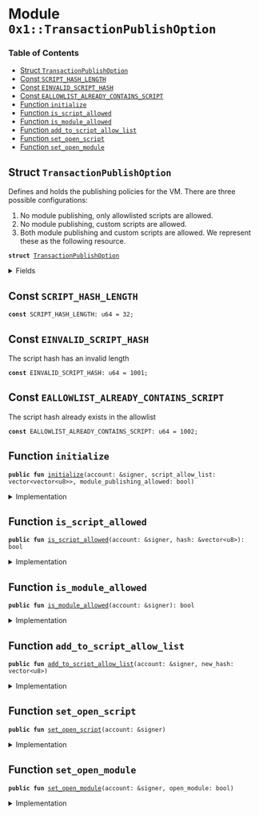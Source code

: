
<a name="0x1_TransactionPublishOption"></a>

# Module `0x1::TransactionPublishOption`

### Table of Contents

-  [Struct `TransactionPublishOption`](#0x1_TransactionPublishOption_TransactionPublishOption)
-  [Const `SCRIPT_HASH_LENGTH`](#0x1_TransactionPublishOption_SCRIPT_HASH_LENGTH)
-  [Const `EINVALID_SCRIPT_HASH`](#0x1_TransactionPublishOption_EINVALID_SCRIPT_HASH)
-  [Const `EALLOWLIST_ALREADY_CONTAINS_SCRIPT`](#0x1_TransactionPublishOption_EALLOWLIST_ALREADY_CONTAINS_SCRIPT)
-  [Function `initialize`](#0x1_TransactionPublishOption_initialize)
-  [Function `is_script_allowed`](#0x1_TransactionPublishOption_is_script_allowed)
-  [Function `is_module_allowed`](#0x1_TransactionPublishOption_is_module_allowed)
-  [Function `add_to_script_allow_list`](#0x1_TransactionPublishOption_add_to_script_allow_list)
-  [Function `set_open_script`](#0x1_TransactionPublishOption_set_open_script)
-  [Function `set_open_module`](#0x1_TransactionPublishOption_set_open_module)



<a name="0x1_TransactionPublishOption_TransactionPublishOption"></a>

## Struct `TransactionPublishOption`

Defines and holds the publishing policies for the VM. There are three possible configurations:
1. No module publishing, only allowlisted scripts are allowed.
2. No module publishing, custom scripts are allowed.
3. Both module publishing and custom scripts are allowed.
We represent these as the following resource.


<pre><code><b>struct</b> <a href="#0x1_TransactionPublishOption">TransactionPublishOption</a>
</code></pre>



<details>
<summary>Fields</summary>


<dl>
<dt>

<code>script_allow_list: vector&lt;vector&lt;u8&gt;&gt;</code>
</dt>
<dd>

</dd>
<dt>

<code>module_publishing_allowed: bool</code>
</dt>
<dd>

</dd>
</dl>


</details>

<a name="0x1_TransactionPublishOption_SCRIPT_HASH_LENGTH"></a>

## Const `SCRIPT_HASH_LENGTH`



<pre><code><b>const</b> SCRIPT_HASH_LENGTH: u64 = 32;
</code></pre>



<a name="0x1_TransactionPublishOption_EINVALID_SCRIPT_HASH"></a>

## Const `EINVALID_SCRIPT_HASH`

The script hash has an invalid length


<pre><code><b>const</b> EINVALID_SCRIPT_HASH: u64 = 1001;
</code></pre>



<a name="0x1_TransactionPublishOption_EALLOWLIST_ALREADY_CONTAINS_SCRIPT"></a>

## Const `EALLOWLIST_ALREADY_CONTAINS_SCRIPT`

The script hash already exists in the allowlist


<pre><code><b>const</b> EALLOWLIST_ALREADY_CONTAINS_SCRIPT: u64 = 1002;
</code></pre>



<a name="0x1_TransactionPublishOption_initialize"></a>

## Function `initialize`



<pre><code><b>public</b> <b>fun</b> <a href="#0x1_TransactionPublishOption_initialize">initialize</a>(account: &signer, script_allow_list: vector&lt;vector&lt;u8&gt;&gt;, module_publishing_allowed: bool)
</code></pre>



<details>
<summary>Implementation</summary>


<pre><code><b>public</b> <b>fun</b> <a href="#0x1_TransactionPublishOption_initialize">initialize</a>(
    account: &signer,
    script_allow_list: vector&lt;vector&lt;u8&gt;&gt;,
    module_publishing_allowed: bool,
) {
    <b>assert</b>(<a href="Timestamp.md#0x1_Timestamp_is_genesis">Timestamp::is_genesis</a>(), <a href="ErrorCode.md#0x1_ErrorCode_ENOT_GENESIS">ErrorCode::ENOT_GENESIS</a>());
    <b>assert</b>(<a href="Signer.md#0x1_Signer_address_of">Signer::address_of</a>(account) == <a href="CoreAddresses.md#0x1_CoreAddresses_GENESIS_ADDRESS">CoreAddresses::GENESIS_ADDRESS</a>(), <a href="ErrorCode.md#0x1_ErrorCode_PROLOGUE_ACCOUNT_DOES_NOT_EXIST">ErrorCode::PROLOGUE_ACCOUNT_DOES_NOT_EXIST</a>());

    <a href="Config.md#0x1_Config_publish_new_config">Config::publish_new_config</a>(
        account,
        <a href="#0x1_TransactionPublishOption">TransactionPublishOption</a> {
            script_allow_list,
            module_publishing_allowed
        }
    );
}
</code></pre>



</details>

<a name="0x1_TransactionPublishOption_is_script_allowed"></a>

## Function `is_script_allowed`



<pre><code><b>public</b> <b>fun</b> <a href="#0x1_TransactionPublishOption_is_script_allowed">is_script_allowed</a>(account: &signer, hash: &vector&lt;u8&gt;): bool
</code></pre>



<details>
<summary>Implementation</summary>


<pre><code><b>public</b> <b>fun</b> <a href="#0x1_TransactionPublishOption_is_script_allowed">is_script_allowed</a>(account: &signer, hash: &vector&lt;u8&gt;): bool {
    <b>let</b> publish_option = <a href="Config.md#0x1_Config_get">Config::get</a>&lt;<a href="#0x1_TransactionPublishOption">TransactionPublishOption</a>&gt;(account);

    <a href="Vector.md#0x1_Vector_is_empty">Vector::is_empty</a>(&publish_option.script_allow_list)
        || <a href="Vector.md#0x1_Vector_contains">Vector::contains</a>(&publish_option.script_allow_list, hash)
}
</code></pre>



</details>

<a name="0x1_TransactionPublishOption_is_module_allowed"></a>

## Function `is_module_allowed`



<pre><code><b>public</b> <b>fun</b> <a href="#0x1_TransactionPublishOption_is_module_allowed">is_module_allowed</a>(account: &signer): bool
</code></pre>



<details>
<summary>Implementation</summary>


<pre><code><b>public</b> <b>fun</b> <a href="#0x1_TransactionPublishOption_is_module_allowed">is_module_allowed</a>(account: &signer): bool {
    <b>let</b> publish_option = <a href="Config.md#0x1_Config_get">Config::get</a>&lt;<a href="#0x1_TransactionPublishOption">TransactionPublishOption</a>&gt;(account);

    publish_option.module_publishing_allowed
}
</code></pre>



</details>

<a name="0x1_TransactionPublishOption_add_to_script_allow_list"></a>

## Function `add_to_script_allow_list`



<pre><code><b>public</b> <b>fun</b> <a href="#0x1_TransactionPublishOption_add_to_script_allow_list">add_to_script_allow_list</a>(account: &signer, new_hash: vector&lt;u8&gt;)
</code></pre>



<details>
<summary>Implementation</summary>


<pre><code><b>public</b> <b>fun</b> <a href="#0x1_TransactionPublishOption_add_to_script_allow_list">add_to_script_allow_list</a>(account: &signer, new_hash: vector&lt;u8&gt;) {
    <b>assert</b>(<a href="Signer.md#0x1_Signer_address_of">Signer::address_of</a>(account) == <a href="CoreAddresses.md#0x1_CoreAddresses_GENESIS_ADDRESS">CoreAddresses::GENESIS_ADDRESS</a>(), <a href="ErrorCode.md#0x1_ErrorCode_PROLOGUE_ACCOUNT_DOES_NOT_EXIST">ErrorCode::PROLOGUE_ACCOUNT_DOES_NOT_EXIST</a>());
    <b>assert</b>(<a href="Vector.md#0x1_Vector_length">Vector::length</a>(&new_hash) == SCRIPT_HASH_LENGTH, <a href="ErrorCode.md#0x1_ErrorCode_EINVALID_ARGUMENT">ErrorCode::EINVALID_ARGUMENT</a>());

    <b>let</b> publish_option = <a href="Config.md#0x1_Config_get">Config::get</a>&lt;<a href="#0x1_TransactionPublishOption">TransactionPublishOption</a>&gt;(account);
    <b>if</b> (<a href="Vector.md#0x1_Vector_contains">Vector::contains</a>(&publish_option.script_allow_list, &new_hash)) {
        <b>abort</b> EALLOWLIST_ALREADY_CONTAINS_SCRIPT
    };
    <a href="Vector.md#0x1_Vector_push_back">Vector::push_back</a>(&<b>mut</b> publish_option.script_allow_list, new_hash);

    <a href="Config.md#0x1_Config_set">Config::set</a>&lt;<a href="#0x1_TransactionPublishOption">TransactionPublishOption</a>&gt;(account, publish_option);
}
</code></pre>



</details>

<a name="0x1_TransactionPublishOption_set_open_script"></a>

## Function `set_open_script`



<pre><code><b>public</b> <b>fun</b> <a href="#0x1_TransactionPublishOption_set_open_script">set_open_script</a>(account: &signer)
</code></pre>



<details>
<summary>Implementation</summary>


<pre><code><b>public</b> <b>fun</b> <a href="#0x1_TransactionPublishOption_set_open_script">set_open_script</a>(account: &signer) {
    <b>assert</b>(<a href="Signer.md#0x1_Signer_address_of">Signer::address_of</a>(account) == <a href="CoreAddresses.md#0x1_CoreAddresses_GENESIS_ADDRESS">CoreAddresses::GENESIS_ADDRESS</a>(), <a href="ErrorCode.md#0x1_ErrorCode_PROLOGUE_ACCOUNT_DOES_NOT_EXIST">ErrorCode::PROLOGUE_ACCOUNT_DOES_NOT_EXIST</a>());

    <b>let</b> publish_option = <a href="Config.md#0x1_Config_get">Config::get</a>&lt;<a href="#0x1_TransactionPublishOption">TransactionPublishOption</a>&gt;(account);

    publish_option.script_allow_list = <a href="Vector.md#0x1_Vector_empty">Vector::empty</a>();
    <a href="Config.md#0x1_Config_set">Config::set</a>&lt;<a href="#0x1_TransactionPublishOption">TransactionPublishOption</a>&gt;(account, publish_option);
}
</code></pre>



</details>

<a name="0x1_TransactionPublishOption_set_open_module"></a>

## Function `set_open_module`



<pre><code><b>public</b> <b>fun</b> <a href="#0x1_TransactionPublishOption_set_open_module">set_open_module</a>(account: &signer, open_module: bool)
</code></pre>



<details>
<summary>Implementation</summary>


<pre><code><b>public</b> <b>fun</b> <a href="#0x1_TransactionPublishOption_set_open_module">set_open_module</a>(account: &signer, open_module: bool) {
    <b>assert</b>(<a href="Signer.md#0x1_Signer_address_of">Signer::address_of</a>(account) == <a href="CoreAddresses.md#0x1_CoreAddresses_GENESIS_ADDRESS">CoreAddresses::GENESIS_ADDRESS</a>(), <a href="ErrorCode.md#0x1_ErrorCode_PROLOGUE_ACCOUNT_DOES_NOT_EXIST">ErrorCode::PROLOGUE_ACCOUNT_DOES_NOT_EXIST</a>());

    <b>let</b> publish_option = <a href="Config.md#0x1_Config_get">Config::get</a>&lt;<a href="#0x1_TransactionPublishOption">TransactionPublishOption</a>&gt;(account);

    publish_option.module_publishing_allowed = open_module;
    <a href="Config.md#0x1_Config_set">Config::set</a>&lt;<a href="#0x1_TransactionPublishOption">TransactionPublishOption</a>&gt;(account, publish_option);
}
</code></pre>



</details>
